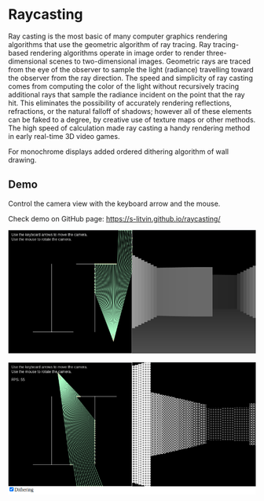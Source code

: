 # Raycasting

Ray casting is the most basic of many computer graphics rendering algorithms that use the geometric algorithm of ray tracing. Ray tracing-based rendering algorithms operate in image order to render three-dimensional scenes to two-dimensional images. Geometric rays are traced from the eye of the observer to sample the light (radiance) travelling toward the observer from the ray direction. The speed and simplicity of ray casting comes from computing the color of the light without recursively tracing additional rays that sample the radiance incident on the point that the ray hit. This eliminates the possibility of accurately rendering reflections, refractions, or the natural falloff of shadows; however all of these elements can be faked to a degree, by creative use of texture maps or other methods. The high speed of calculation made ray casting a handy rendering method in early real-time 3D video games.

For monochrome displays added ordered dithering algorithm of wall drawing.

## Demo
Control the camera view with the keyboard arrow and the mouse.

Check demo on GitHub page: https://s-litvin.github.io/raycasting/

![alt text](https://raw.githubusercontent.com/s-litvin/raycasting/master/preview.png)

![alt text](https://raw.githubusercontent.com/s-litvin/raycasting/master/preview2.png)
